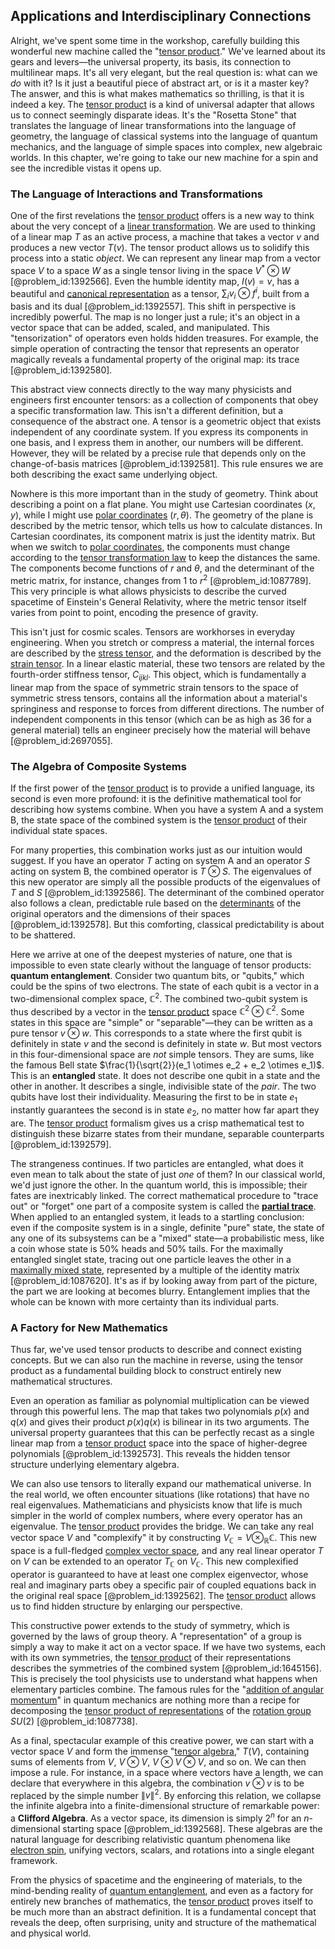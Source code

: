## Applications and Interdisciplinary Connections

Alright, we've spent some time in the workshop, carefully building this wonderful new machine called the "[tensor product](@article_id:140200)." We've learned about its gears and levers—the universal property, its basis, its connection to multilinear maps. It's all very elegant, but the real question is: what can we *do* with it? Is it just a beautiful piece of abstract art, or is it a master key? The answer, and this is what makes mathematics so thrilling, is that it is indeed a key. The [tensor product](@article_id:140200) is a kind of universal adapter that allows us to connect seemingly disparate ideas. It's the "Rosetta Stone" that translates the language of linear transformations into the language of geometry, the language of classical systems into the language of quantum mechanics, and the language of simple spaces into complex, new algebraic worlds. In this chapter, we're going to take our new machine for a spin and see the incredible vistas it opens up.

### The Language of Interactions and Transformations

One of the first revelations the [tensor product](@article_id:140200) offers is a new way to think about the very concept of a [linear transformation](@article_id:142586). We are used to thinking of a linear map $T$ as an active process, a machine that takes a vector $v$ and produces a new vector $T(v)$. The tensor product allows us to solidify this process into a static *object*. We can represent any linear map from a vector space $V$ to a space $W$ as a single tensor living in the space $V^* \otimes W$ [@problem_id:1392566]. Even the humble identity map, $I(v)=v$, has a beautiful and [canonical representation](@article_id:146199) as a tensor, $\sum_i v_i \otimes f^i$, built from a basis and its dual [@problem_id:1392557]. This shift in perspective is incredibly powerful. The map is no longer just a rule; it's an object in a vector space that can be added, scaled, and manipulated. This "tensorization" of operators even holds hidden treasures. For example, the simple operation of contracting the tensor that represents an operator magically reveals a fundamental property of the original map: its trace [@problem_id:1392580].

This abstract view connects directly to the way many physicists and engineers first encounter tensors: as a collection of components that obey a specific transformation law. This isn't a different definition, but a consequence of the abstract one. A tensor is a geometric object that exists independent of any coordinate system. If you express its components in one basis, and I express them in another, our numbers will be different. However, they will be related by a precise rule that depends only on the change-of-basis matrices [@problem_id:1392581]. This rule ensures we are both describing the exact same underlying object.

Nowhere is this more important than in the study of geometry. Think about describing a point on a flat plane. You might use Cartesian coordinates $(x,y)$, while I might use [polar coordinates](@article_id:158931) $(r, \theta)$. The geometry of the plane is described by the metric tensor, which tells us how to calculate distances. In Cartesian coordinates, its component matrix is just the identity matrix. But when we switch to [polar coordinates](@article_id:158931), the components must change according to the [tensor transformation law](@article_id:160017) to keep the distances the same. The components become functions of $r$ and $\theta$, and the determinant of the metric matrix, for instance, changes from $1$ to $r^2$ [@problem_id:1087789]. This very principle is what allows physicists to describe the curved spacetime of Einstein's General Relativity, where the metric tensor itself varies from point to point, encoding the presence of gravity.

This isn't just for cosmic scales. Tensors are workhorses in everyday engineering. When you stretch or compress a material, the internal forces are described by the [stress tensor](@article_id:148479), and the deformation is described by the [strain tensor](@article_id:192838). In a linear elastic material, these two tensors are related by the fourth-order stiffness tensor, $C_{ijkl}$. This object, which is fundamentally a linear map from the space of symmetric strain tensors to the space of symmetric stress tensors, contains all the information about a material's springiness and response to forces from different directions. The number of independent components in this tensor (which can be as high as 36 for a general material) tells an engineer precisely how the material will behave [@problem_id:2697055].

### The Algebra of Composite Systems

If the first power of the [tensor product](@article_id:140200) is to provide a unified language, its second is even more profound: it is the definitive mathematical tool for describing how systems combine. When you have a system A and a system B, the state space of the combined system is the [tensor product](@article_id:140200) of their individual state spaces.

For many properties, this combination works just as our intuition would suggest. If you have an operator $T$ acting on system A and an operator $S$ acting on system B, the combined operator is $T \otimes S$. The eigenvalues of this new operator are simply all the possible products of the eigenvalues of $T$ and $S$ [@problem_id:1392586]. The determinant of the combined operator also follows a clean, predictable rule based on the [determinants](@article_id:276099) of the original operators and the dimensions of their spaces [@problem_id:1392578]. But this comforting, classical predictability is about to be shattered.

Here we arrive at one of the deepest mysteries of nature, one that is impossible to even state clearly without the language of tensor products: **quantum entanglement**. Consider two quantum bits, or "qubits," which could be the spins of two electrons. The state of each qubit is a vector in a two-dimensional complex space, $\mathbb{C}^2$. The combined two-qubit system is thus described by a vector in the [tensor product](@article_id:140200) space $\mathbb{C}^2 \otimes \mathbb{C}^2$. Some states in this space are "simple" or "separable"—they can be written as a pure tensor $v \otimes w$. This corresponds to a state where the first qubit is definitely in state $v$ and the second is definitely in state $w$. But most vectors in this four-dimensional space are *not* simple tensors. They are sums, like the famous Bell state $\frac{1}{\sqrt{2}}(e_1 \otimes e_2 + e_2 \otimes e_1)$. This is an **entangled** state. It does not describe one qubit in a state and the other in another. It describes a single, indivisible state of the *pair*. The two qubits have lost their individuality. Measuring the first to be in state $e_1$ instantly guarantees the second is in state $e_2$, no matter how far apart they are. The [tensor product](@article_id:140200) formalism gives us a crisp mathematical test to distinguish these bizarre states from their mundane, separable counterparts [@problem_id:1392579].

The strangeness continues. If two particles are entangled, what does it even mean to talk about the state of just *one* of them? In our classical world, we'd just ignore the other. In the quantum world, this is impossible; their fates are inextricably linked. The correct mathematical procedure to "trace out" or "forget" one part of a composite system is called the **[partial trace](@article_id:145988)**. When applied to an entangled system, it leads to a startling conclusion: even if the composite system is in a single, definite "pure" state, the state of any one of its subsystems can be a "mixed" state—a probabilistic mess, like a coin whose state is 50% heads and 50% tails. For the maximally entangled singlet state, tracing out one particle leaves the other in a [maximally mixed state](@article_id:137281), represented by a multiple of the identity matrix [@problem_id:1087620]. It's as if by looking away from part of the picture, the part we are looking at becomes blurry. Entanglement implies that the whole can be known with more certainty than its individual parts.

### A Factory for New Mathematics

Thus far, we've used tensor products to describe and connect existing concepts. But we can also run the machine in reverse, using the tensor product as a fundamental building block to construct entirely new mathematical structures.

Even an operation as familiar as polynomial multiplication can be viewed through this powerful lens. The map that takes two polynomials $p(x)$ and $q(x)$ and gives their product $p(x)q(x)$ is bilinear in its two arguments. The universal property guarantees that this can be perfectly recast as a single linear map from a [tensor product](@article_id:140200) space into the space of higher-degree polynomials [@problem_id:1392573]. This reveals the hidden tensor structure underlying elementary algebra.

We can also use tensors to literally expand our mathematical universe. In the real world, we often encounter situations (like rotations) that have no real eigenvalues. Mathematicians and physicists know that life is much simpler in the world of complex numbers, where every operator has an eigenvalue. The [tensor product](@article_id:140200) provides the bridge. We can take any real vector space $V$ and "complexify" it by constructing $V_{\mathbb{C}} = V \otimes_{\mathbb{R}} \mathbb{C}$. This new space is a full-fledged [complex vector space](@article_id:152954), and any real linear operator $T$ on $V$ can be extended to an operator $T_{\mathbb{C}}$ on $V_{\mathbb{C}}$. This new complexified operator is guaranteed to have at least one complex eigenvector, whose real and imaginary parts obey a specific pair of coupled equations back in the original real space [@problem_id:1392562]. The [tensor product](@article_id:140200) allows us to find hidden structure by enlarging our perspective.

This constructive power extends to the study of symmetry, which is governed by the laws of group theory. A "representation" of a group is simply a way to make it act on a vector space. If we have two systems, each with its own symmetries, the [tensor product](@article_id:140200) of their representations describes the symmetries of the combined system [@problem_id:1645156]. This is precisely the tool physicists use to understand what happens when elementary particles combine. The famous rules for the "[addition of angular momentum](@article_id:138489)" in quantum mechanics are nothing more than a recipe for decomposing the [tensor product of representations](@article_id:136656) of the [rotation group](@article_id:203918) $SU(2)$ [@problem_id:1087738].

As a final, spectacular example of this creative power, we can start with a vector space $V$ and form the immense "[tensor algebra](@article_id:161177)," $T(V)$, containing sums of elements from $V$, $V \otimes V$, $V \otimes V \otimes V$, and so on. We can then impose a rule. For instance, in a space where vectors have a length, we can declare that everywhere in this algebra, the combination $v \otimes v$ is to be replaced by the simple number $\|v\|^2$. By enforcing this relation, we collapse the infinite algebra into a finite-dimensional structure of remarkable power: a **Clifford Algebra**. As a vector space, its dimension is simply $2^n$ for an $n$-dimensional starting space [@problem_id:1392568]. These algebras are the natural language for describing relativistic quantum phenomena like [electron spin](@article_id:136522), unifying vectors, scalars, and rotations into a single elegant framework.

From the physics of spacetime and the engineering of materials, to the mind-bending reality of [quantum entanglement](@article_id:136082), and even as a factory for entirely new branches of mathematics, the [tensor product](@article_id:140200) proves itself to be much more than an abstract definition. It is a fundamental concept that reveals the deep, often surprising, unity and structure of the mathematical and physical world.